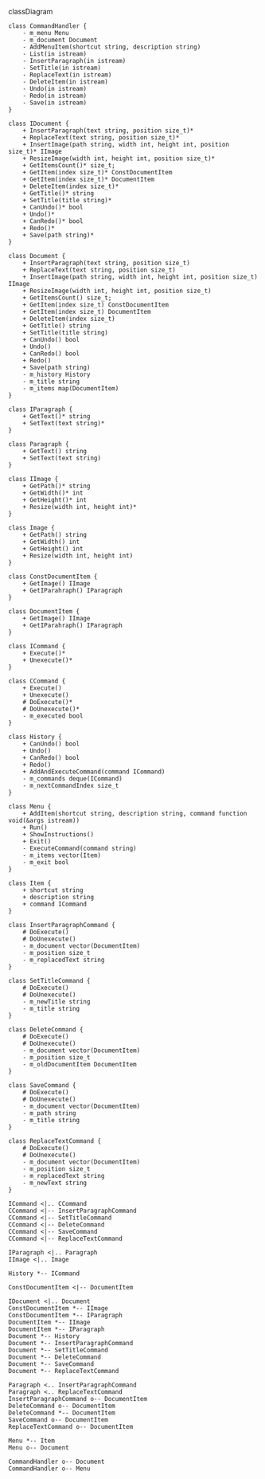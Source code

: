 classDiagram

    class CommandHandler {
        - m_menu Menu
        - m_document Document
        - AddMenuItem(shortcut string, description string)
        - List(in istream)
        - InsertParagraph(in istream)
        - SetTitle(in istream)
        - ReplaceText(in istream)
        - DeleteItem(in istream)
        - Undo(in istream)
        - Redo(in istream)
        - Save(in istream)
    }

    class IDocument {
        + InsertParagraph(text string, position size_t)*
        + ReplaceText(text string, position size_t)*
        + InsertImage(path string, width int, height int, position size_t)* IImage
        + ResizeImage(width int, height int, position size_t)*
        + GetItemsCount()* size_t;
        + GetItem(index size_t)* ConstDocumentItem
        + GetItem(index size_t)* DocumentItem
        + DeleteItem(index size_t)*
        + GetTitle()* string
        + SetTitle(title string)*
        + CanUndo()* bool
        + Undo()*
        + CanRedo()* bool
        + Redo()*
        + Save(path string)*
    }

    class Document {
        + InsertParagraph(text string, position size_t)
        + ReplaceText(text string, position size_t)
        + InsertImage(path string, width int, height int, position size_t) IImage
        + ResizeImage(width int, height int, position size_t)
        + GetItemsCount() size_t;
        + GetItem(index size_t) ConstDocumentItem
        + GetItem(index size_t) DocumentItem
        + DeleteItem(index size_t)
        + GetTitle() string
        + SetTitle(title string)
        + CanUndo() bool
        + Undo()
        + CanRedo() bool
        + Redo()
        + Save(path string)
        - m_history History
        - m_title string
        - m_items map(DocumentItem)
    }

    class IParagraph {
        + GetText()* string
        + SetText(text string)*
    }

    class Paragraph {
        + GetText() string
        + SetText(text string)
    }

    class IImage {
        + GetPath()* string
        + GetWidth()* int
        + GetHeight()* int
        + Resize(width int, height int)*
    }

    class Image {
        + GetPath() string
        + GetWidth() int
        + GetHeight() int
        + Resize(width int, height int)
    }

    class ConstDocumentItem {
        + GetImage() IImage
        + GetIParahraph() IParagraph
    }

    class DocumentItem {
        + GetImage() IImage
        + GetIParahraph() IParagraph
    }

    class ICommand {
        + Execute()*
        + Unexecute()*
    }

    class CCommand {
        + Execute()
        + Unexecute()
        # DoExecute()*
        # DoUnexecute()*
        - m_executed bool
    }

    class History {
        + CanUndo() bool
        + Undo()
        + CanRedo() bool
        + Redo()
        + AddAndExecuteCommand(command ICommand)
        - m_commands deque(ICommand)
        - m_nextCommandIndex size_t
    }

    class Menu {
        + AddItem(shortcut string, description string, command function void(&args istream))
        + Run()
        + ShowInstructions()
        + Exit()
        - ExecuteCommand(command string)
        - m_items vector(Item) 
        - m_exit bool
    }

    class Item {
        + shortcut string
        + description string
        + command ICommand
    }

    class InsertParagraphCommand {
        # DoExecute()
        # DoUnexecute()
        - m_document vector(DocumentItem)
        - m_position size_t
        - m_replacedText string
    }

    class SetTitleCommand {
        # DoExecute()
        # DoUnexecute()
        - m_newTitle string
        - m_title string
    }

    class DeleteCommand {
        # DoExecute()
        # DoUnexecute()
        - m_document vector(DocumentItem)
        - m_position size_t
        - m_oldDocumentItem DocumentItem
    }

    class SaveCommand {
        # DoExecute()
        # DoUnexecute()
        - m_document vector(DocumentItem)
        - m_path string
        - m_title string
    }

    class ReplaceTextCommand {
        # DoExecute()
        # DoUnexecute()
        - m_document vector(DocumentItem)
        - m_position size_t
        - m_replacedText string
        - m_newText string
    }

    ICommand <|.. CCommand
    CCommand <|-- InsertParagraphCommand
    CCommand <|-- SetTitleCommand
    CCommand <|-- DeleteCommand
    CCommand <|-- SaveCommand
    CCommand <|-- ReplaceTextCommand

    IParagraph <|.. Paragraph
    IImage <|.. Image

    History *-- ICommand

    ConstDocumentItem <|-- DocumentItem

    IDocument <|.. Document
    ConstDocumentItem *-- IImage
    ConstDocumentItem *-- IParagraph
    DocumentItem *-- IImage
    DocumentItem *-- IParagraph
    Document *-- History
    Document *-- InsertParagraphCommand
    Document *-- SetTitleCommand
    Document *-- DeleteCommand
    Document *-- SaveCommand
    Document *-- ReplaceTextCommand

    Paragraph <.. InsertParagraphCommand
    Paragraph <.. ReplaceTextCommand
    InsertParagraphCommand o-- DocumentItem
    DeleteCommand o-- DocumentItem
    DeleteCommand *-- DocumentItem
    SaveCommand o-- DocumentItem
    ReplaceTextCommand o-- DocumentItem
    
    Menu *-- Item
    Menu o-- Document

    CommandHandler o-- Document
    CommandHandler o-- Menu